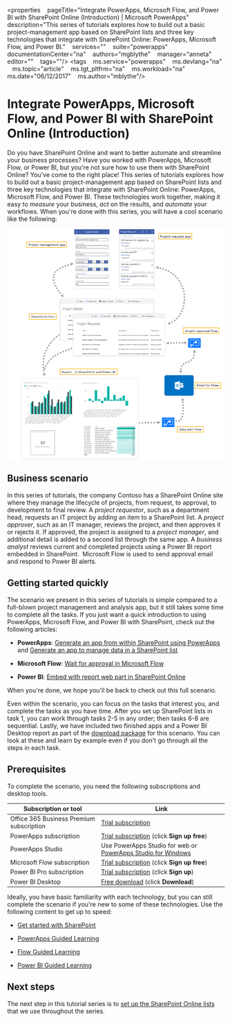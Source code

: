 <properties
   pageTitle="Integrate PowerApps, Microsoft Flow, and Power BI with SharePoint Online (Introduction) | Microsoft PowerApps"
   description="This series of tutorials explores how to build out a basic project-management app based on SharePoint lists and three key technologies that integrate with SharePoint Online: PowerApps, Microsoft Flow, and Power BI."
   services=""
   suite="powerapps"
   documentationCenter="na"
   authors="mgblythe"
   manager="anneta"
   editor=""
   tags=""/>
<tags
   ms.service="powerapps"
   ms.devlang="na"
   ms.topic="article"
   ms.tgt_pltfrm="na"
   ms.workload="na"
   ms.date="06/12/2017"
   ms.author="mblythe"/>

# Integrate PowerApps, Microsoft Flow, and Power BI with SharePoint Online (Introduction)

Do you have SharePoint Online and want to better automate and streamline your business processes? Have you worked with PowerApps, Microsoft Flow, or Power BI, but you're not sure how to use them with SharePoint Online? You've come to the right place! This series of tutorials explores how to build out a basic project-management app based on SharePoint lists and three key technologies that integrate with SharePoint Online: PowerApps, Microsoft Flow, and Power BI. These technologies work together, making it easy to *measure* your business, *act* on the results, and *automate* your workflows. When you're done with this series, you will have a cool scenario like the following:


![Diagram of completed scenario](./media/sharepoint-scenario-intro/composite-with-background.png)

## Business scenario

In this series of tutorials, the company Contoso has a SharePoint Online site where they manage the lifecycle of projects, from request, to approval, to development to final review. A *project requestor*, such as a department head, requests an IT project by adding an item to a SharePoint list. A *project approver*, such as an IT manager, reviews the project, and then approves it or rejects it. If approved, the project is assigned to a *project manager*, and additional detail is added to a second list through the same app. A *business analyst* reviews current and completed projects using a Power BI report embedded in SharePoint.  Microsoft Flow is used to send approval email and respond to Power BI alerts.

## Getting started quickly

The scenario we present in this series of tutorials is simple compared to a full-blown project management and analysis app, but it still takes some time to complete all the tasks. If you just want a quick introduction to using PowerApps, Microsoft Flow, and Power BI with SharePoint, check out the following articles:

- **PowerApps**: [Generate an app from within SharePoint using PowerApps](generate-app-from-sharepoint-list-interface.md) and [Generate an app to manage data in a SharePoint list](app-from-sharepoint.md)

- **Microsoft Flow**: [Wait for approval in Microsoft Flow](https://flow.microsoft.com/documentation/wait-for-approvals)

- **Power BI**: [Embed with report web part in SharePoint Online](https://powerbi.microsoft.com/documentation/powerbi-service-embed-report-spo)

When you're done, we hope you'll be back to check out this full scenario.

Even within the scenario, you can focus on the tasks that interest you, and complete the tasks as you have time. After you set up SharePoint lists in task 1, you can work through tasks 2-5 in any order; then tasks 6-8 are sequential. Lastly, we have included two finished apps and a Power BI Desktop report as part of the [download package](https://aka.ms/o4ia0f) for this scenario. You can look at these and learn by example even if you don't go through all the steps in each task.

## Prerequisites

To complete the scenario, you need the following subscriptions and desktop tools.

| **Subscription or tool**                 | **Link** |
|------------------------------------------|---------------------------------------------------------------------------------------------------------------------------------------|
| Office 365 Business Premium subscription | [Trial subscription](https://signup.microsoft.com/Signup?OfferId=467eab54-127b-42d3-b046-3844b860bebf&dl=O365_BUSINESS_PREMIUM&ali=1) |
| PowerApps subscription                   | [Trial subscription](https://powerapps.microsoft.com/) (click **Sign up free**) |
| PowerApps Studio                         | Use PowerApps Studio for web or [PowerApps Studio for Windows](https://aka.ms/powerappswin) |
| Microsoft Flow subscription              | [Trial subscription](https://flow.microsoft.com/) (click **Sign up free**) |
| Power BI Pro subscription                | [Trial subscription](https://powerbi.microsoft.com/get-started/) (click **Sign up**) |
| Power BI Desktop                         | [Free download](https://powerbi.microsoft.com/get-started/) (click **Download**) |

Ideally, you have basic familiarity with each technology, but you can still complete the scenario if you're new to some of these technologies. Use the following content to get up to speed:

- [Get started with SharePoint](https://support.office.com/article/Get-started-with-SharePoint-909ec2f0-05c8-4e92-8ad3-3f8b0b6cf261)

- [PowerApps Guided Learning](https://powerapps.microsoft.com/guided-learning/)

- [Flow Guided Learning](https://flow.microsoft.com/guided-learning/)

- [Power BI Guided Learning](https://powerbi.microsoft.com/guided-learning/)

## Next steps

The next step in this tutorial series is to [set up the SharePoint Online lists](sharepoint-scenario-setup.md) that we use throughout the series.
